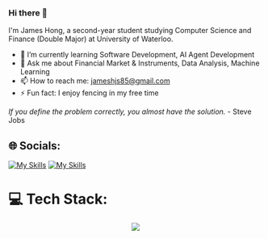### Hi there 👋

I'm James Hong, a second-year student studying Computer Science and Finance (Double Major) at University of Waterloo.

- 🌱 I’m currently learning Software Development, AI Agent Development
- 💬 Ask me about Financial Market & Instruments, Data Analysis, Machine Learning
- 📫 How to reach me: jameshjs85@gmail.com
- ⚡ Fun fact: I enjoy fencing in my free time

*If you define the problem correctly, you almost have the solution.* - Steve Jobs

<!--
**jameshjs/jameshjs** is a ✨ _special_ ✨ repository because its `README.md` (this file) appears on your GitHub profile.

Here are some ideas to get you started:

- 🔭 I’m currently working on ...
- 🌱 I’m currently learning ...
- 👯 I’m looking to collaborate on ...
- 🤔 I’m looking for help with ...
- 💬 Ask me about ...
- 📫 How to reach me: ...
- 😄 Pronouns: ...
- ⚡ Fun fact: ...
-->

## 🌐 Socials:
[![My Skills](https://skillicons.dev/icons?i=linkedin&theme=light)](https://linkedin.com/in/https://www.linkedin.com/in/james-hong-256571204/)
[![My Skills](https://skillicons.dev/icons?i=gmail&theme=light)](jameshjs85@gmail.com)

# 💻 Tech Stack:
<p align="center">
  <a href="https://skillicons.dev">
    <img src="https://skillicons.dev/icons?i=py,cpp,js,tensorflow,sklearn,opencv,nodejs,mysql,html,mongodb,linux,react,flask,fastapi,django,docker,github,c,r,selenium,php,swift,svelte,tailwind,aws,anaconda" />
  </a>
</p>

